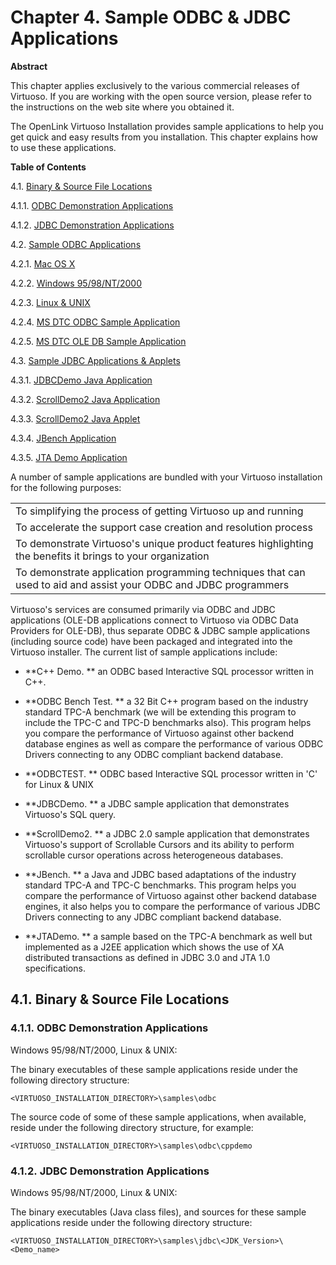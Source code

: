 <div>

<div>

<div>

<div>

# Chapter 4. Sample ODBC & JDBC Applications

</div>

<div>

<div>

**Abstract**

This chapter applies exclusively to the various commercial releases of
Virtuoso. If you are working with the open source version, please refer
to the instructions on the web site where you obtained it.

The OpenLink Virtuoso Installation provides sample applications to help
you get quick and easy results from you installation. This chapter
explains how to use these applications.

</div>

</div>

</div>

</div>

<div>

**Table of Contents**

<span class="section">4.1. [Binary & Source File
Locations](ch-sampleapps.html#binsrcloc)</span>

<span class="section">4.1.1. [ODBC Demonstration
Applications](ch-sampleapps.html#odbcdemos)</span>

<span class="section">4.1.2. [JDBC Demonstration
Applications](ch-sampleapps.html#sampjdbcdemos)</span>

<span class="section">4.2. [Sample ODBC
Applications](sampleodbcapps.html)</span>

<span class="section">4.2.1. [Mac OS
X](sampleodbcapps.html#macosxsamples)</span>

<span class="section">4.2.2. [Windows
95/98/NT/2000](winodbcsamples.html)</span>

<span class="section">4.2.3. [Linux & UNIX](unixodbcsamp.html)</span>

<span class="section">4.2.4. [MS DTC ODBC Sample
Application](msdtcsample.html)</span>

<span class="section">4.2.5. [MS DTC OLE DB Sample
Application](msdtcsample2.html)</span>

<span class="section">4.3. [Sample JDBC Applications &
Applets](jdbcdemos.html)</span>

<span class="section">4.3.1. [JDBCDemo Java
Application](jdbcdemos.html#jdbcdemo)</span>

<span class="section">4.3.2. [ScrollDemo2 Java
Application](scrolldemo2.html)</span>

<span class="section">4.3.3. [ScrollDemo2 Java
Applet](scrolldemo2applet.html)</span>

<span class="section">4.3.4. [JBench
Application](jbenchapplication.html)</span>

<span class="section">4.3.5. [JTA Demo Application](jtademo.html)</span>

</div>

A number of sample applications are bundled with your Virtuoso
installation for the following purposes:

|                                                                                                                  |
|------------------------------------------------------------------------------------------------------------------|
| To simplifying the process of getting Virtuoso up and running                                                    |
| To accelerate the support case creation and resolution process                                                   |
| To demonstrate Virtuoso's unique product features highlighting the benefits it brings to your organization       |
| To demonstrate application programming techniques that can used to aid and assist your ODBC and JDBC programmers |

Virtuoso's services are consumed primarily via ODBC and JDBC
applications (OLE-DB applications connect to Virtuoso via ODBC Data
Providers for OLE-DB), thus separate ODBC & JDBC sample applications
(including source code) have been packaged and integrated into the
Virtuoso installer. The current list of sample applications include:

<div>

- **C++ Demo. ** an ODBC based Interactive SQL processor written in C++.

- **ODBC Bench Test. ** a 32 Bit C++ program based on the industry
  standard TPC-A benchmark (we will be extending this program to include
  the TPC-C and TPC-D benchmarks also). This program helps you compare
  the performance of Virtuoso against other backend database engines as
  well as compare the performance of various ODBC Drivers connecting to
  any ODBC compliant backend database.

- **ODBCTEST. ** ODBC based Interactive SQL processor written in 'C' for
  Linux & UNIX

</div>

<div>

- **JDBCDemo. ** a JDBC sample application that demonstrates Virtuoso's
  SQL query.

- **ScrollDemo2. ** a JDBC 2.0 sample application that demonstrates
  Virtuoso's support of Scrollable Cursors and its ability to perform
  scrollable cursor operations across heterogeneous databases.

- **JBench. ** a Java and JDBC based adaptations of the industry
  standard TPC-A and TPC-C benchmarks. This program helps you compare
  the performance of Virtuoso against other backend database engines, it
  also helps you to compare the performance of various JDBC Drivers
  connecting to any JDBC compliant backend database.

- **JTADemo. ** a sample based on the TPC-A benchmark as well but
  implemented as a J2EE application which shows the use of XA
  distributed transactions as defined in JDBC 3.0 and JTA 1.0
  specifications.

</div>

<div>

<div>

<div>

<div>

## 4.1. Binary & Source File Locations

</div>

</div>

</div>

<div>

<div>

<div>

<div>

### 4.1.1. ODBC Demonstration Applications

</div>

</div>

</div>

Windows 95/98/NT/2000, Linux & UNIX:

The binary executables of these sample applications reside under the
following directory structure:

``` programlisting
<VIRTUOSO_INSTALLATION_DIRECTORY>\samples\odbc
```

The source code of some of these sample applications, when available,
reside under the following directory structure, for example:

``` programlisting
<VIRTUOSO_INSTALLATION_DIRECTORY>\samples\odbc\cppdemo
```

</div>

<div>

<div>

<div>

<div>

### 4.1.2. JDBC Demonstration Applications

</div>

</div>

</div>

Windows 95/98/NT/2000, Linux & UNIX:

The binary executables (Java class files), and sources for these sample
applications reside under the following directory structure:

``` programlisting
<VIRTUOSO_INSTALLATION_DIRECTORY>\samples\jdbc\<JDK_Version>\<Demo_name>
```

</div>

</div>

</div>
